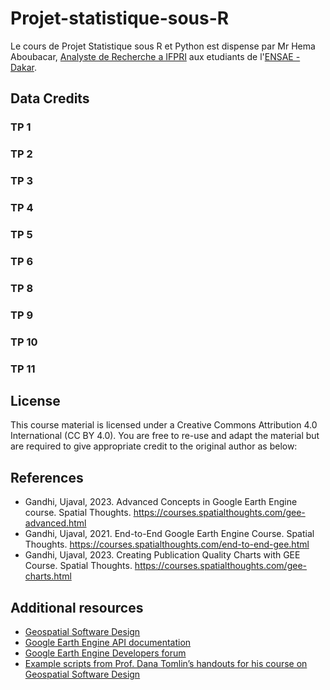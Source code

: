 # Projet-statistique-sous-R
 
Le cours de Projet Statistique sous R et Python est dispense par Mr Hema Aboubacar, [Analyste de Recherche a IFPRI](https://www.ifpri.org/profile/aboubacar-hema/) aux etudiants de l'[ENSAE - Dakar](https://www.ensae.sn/).

## Data Credits

### TP 1

### TP 2

### TP 3

### TP 4

### TP 5

### TP 6

### TP 8


### TP 9


### TP 10

### TP 11



## License
This course material is licensed under a Creative Commons Attribution 4.0 International (CC BY 4.0). You are free to re-use and adapt the material but are required to give appropriate credit to the original author as below:

## References


- Gandhi, Ujaval, 2023. Advanced Concepts in Google Earth Engine course. Spatial Thoughts. https://courses.spatialthoughts.com/gee-advanced.html
- Gandhi, Ujaval, 2021. End-to-End Google Earth Engine Course. Spatial Thoughts. https://courses.spatialthoughts.com/end-to-end-gee.html
- Gandhi, Ujaval, 2023. Creating Publication Quality Charts with GEE Course. Spatial Thoughts. https://courses.spatialthoughts.com/gee-charts.html

## Additional resources

- [Geospatial Software Design](https://resources.environment.yale.edu/courses/detail/754)
- [Google Earth Engine API documentation](https://developers.google.com/earth-engine/)
- [Google Earth Engine Developers forum](https://groups.google.com/g/google-earth-engine-developers)
- [Example scripts from Prof. Dana Tomlin’s handouts for his course on Geospatial Software Design](https://github.com/gee-community/example-scripts)
